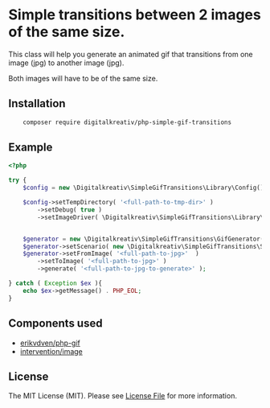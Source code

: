 # Simple transitions between 2 images of the same size.

This class will help you generate an animated gif that transitions from one image (jpg) to another image (jpg).

Both images will have to be of the same size.

## Installation

```bash
    composer require digitalkreativ/php-simple-gif-transitions
```

## Example

```php
<?php

try {
    $config = new \Digitalkreativ\SimpleGifTransitions\Library\Config();

    $config->setTempDirectory( '<full-path-to-tmp-dir>' )
        ->setDebug( true )
        ->setImageDriver( \Digitalkreativ\SimpleGifTransitions\Library\Config::IMAGE_DRIVER_GD );


    $generator = new \Digitalkreativ\SimpleGifTransitions\GifGenerator( $config );
    $generator->setScenario( new \Digitalkreativ\SimpleGifTransitions\Scenarios\RevealSlideBottom() );
    $generator->setFromImage( '<full-path-to-jpg>'  )
        ->setToImage( '<full-path-to-jpg>' )
        ->generate( '<full-path-to-jpg-to-generate>' );

} catch ( Exception $ex ){
    echo $ex->getMessage() . PHP_EOL;
}

```


## Components used

* [erikvdven/php-gif](https://github.com/ErikvdVen/php-gif)
* [intervention/image](https://github.com/Intervention/image)

## License

The MIT License (MIT). Please see [License File](LICENSE.md) for more information.
